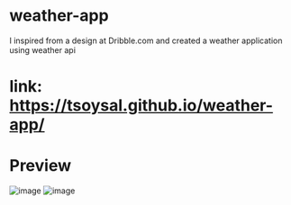 # weather-app
I inspired from a design at Dribble.com and created a weather application using weather api 
# link: https://tsoysal.github.io/weather-app/
# Preview
![image](https://github.com/tsoysal/weather-app/assets/137247868/41bf298d-41d1-4faf-9a75-9ea121a2595d)
![image](https://github.com/tsoysal/weather-app/assets/137247868/c1d9c6f2-735d-4bbd-ba60-b2d782ce3048)
